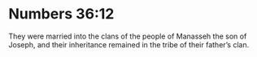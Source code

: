 # Numbers 36:12

They were married into the clans of the people of Manasseh the son of Joseph, and their inheritance remained in the tribe of their father’s clan.
